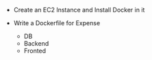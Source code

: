 - Create an EC2 Instance and Install Docker in it

- Write a Dockerfile for Expense
    - DB
    - Backend
    - Fronted
